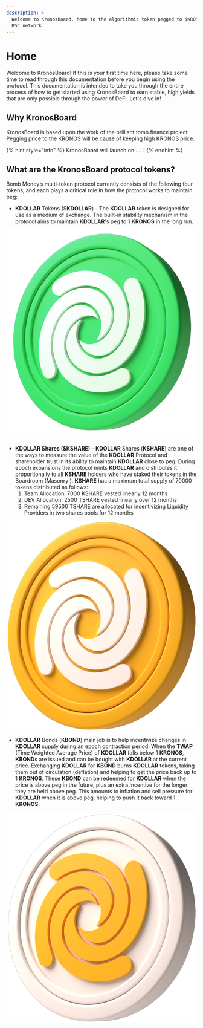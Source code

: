 ```yaml
---
description: >-
  Welcome to KronosBoard, home to the algorithmic token pegged to $KRONOS on the
  BSC network.
---
```


# Home

Welcome to KronosBoard! If this is your first time here, please take some time to read through this documentation before you begin using the protocol. This documentation is intended to take you through the entire process of how to get started using KronosBoard to earn stable, high yields that are only possible through the power of DeFi. Let's dive in!

## Why KronosBoard

KronosBoard is based upon the work of the brilliant tomb.finance project. Pegging price to the KRONOS will be cause of keeping high KRONOS price.

{% hint style="info" %}
KronosBoard will launch on .....!
{% endhint %}

## What are the KronosBoard protocol tokens?

Bomb Money’s multi-token protocol currently consists of the following four tokens, and each plays a critical role in how the protocol works to maintain peg:

* **KDOLLAR** Tokens ($**KDOLLAR**) - The **KDOLLAR** token is designed for use as a medium of exchange. The built-in stability mechanism in the protocol aims to maintain **KDOLLAR**'s peg to 1 **KRONOS** in the long run.

![KDOLLAR - Kdollar Token](.gitbook/assets/KDOLLAR.png)

* **KDOLLAR Shares ($KSHARE)** - **KDOLLAR** Shares (**KSHARE**) are one of the ways to measure the value of the **KDOLLAR** Protocol and shareholder trust in its ability to maintain **KDOLLAR** close to peg. During epoch expansions the protocol mints **KDOLLAR** and distributes it proportionally to all **KSHARE** holders who have staked their tokens in the Boardroom (Masonry ). **KSHARE** has a maximum total supply of 70000 tokens distributed as follows:&#x20;
  1. Team Allocation: 7000 KSHARE vested linearly 12 months&#x20;
  2. DEV Allocation: 2500 TSHARE vested linearly over 12 months&#x20;
  3. Remaining 59500 TSHARE are allocated for incentivizing Liquidity Providers in two shares pools for 12 months

![KSHARE - Kshare Token](.gitbook/assets/KSHARE.png)

* **KDOLLAR** Bonds (**KBOND**) main job is to help incentivize changes in **KDOLLAR** supply during an epoch contraction period. When the **TWAP** (Time Weighted Average Price) of **KDOLLAR** falls below 1 **KRONOS**, **KBOND**s are issued and can be bought with **KDOLLAR** at the current price. Exchanging **KDOLLAR** for **KBOND** burns **KDOLLAR** tokens, taking them out of circulation (deflation) and helping to get the price back up to 1 **KRONOS**. These **KBOND** can be redeemed for **KDOLLAR** when the price is above peg in the future, plus an extra incentive for the longer they are held above peg. This amounts to inflation and sell pressure for **KDOLLAR** when it is above peg, helping to push it back toward 1 **KRONOS**.

![KDOND - Kbond Token](.gitbook/assets/KBOND.png)
